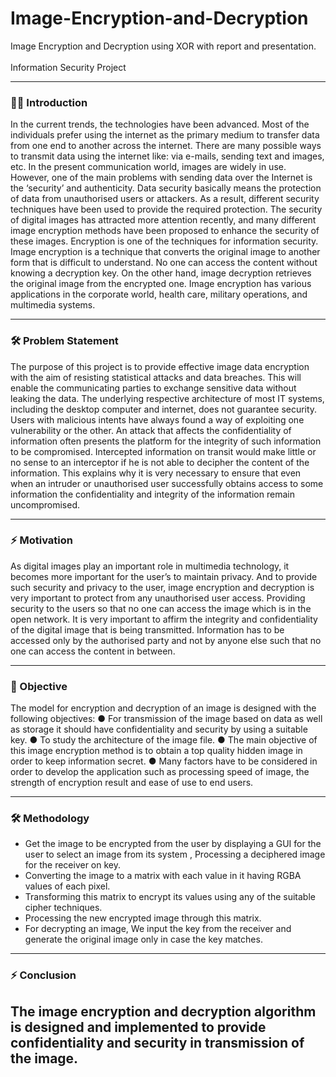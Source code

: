 # Image-Encryption-and-Decryption
Image Encryption and Decryption using XOR with report and presentation.
<br>
<br>
Information Security Project

---

### :woman_technologist: Introduction

In the current trends, the technologies have been advanced. Most of the
individuals prefer using the internet as the primary medium to transfer data from
one end to another across the internet. There are many possible ways to transmit
data using the internet like: via e-mails, sending text and images, etc. In the
present communication world, images are widely in use.
However, one of the main problems with sending data over the Internet is the
‘security’ and authenticity. Data security basically means the protection of data
from unauthorised users or attackers. As a result, different security techniques
have been used to provide the required protection. The security of digital
images has attracted more attention recently, and many different image
encryption methods have been proposed to enhance the security of these
images.
Encryption is one of the techniques for information security. Image encryption
is a technique that converts the original image to another form that is difficult to
understand. No one can access the content without knowing a decryption key.
On the other hand, image decryption retrieves the original image from the
encrypted one. Image encryption has various applications in the corporate
world, health care, military operations, and multimedia systems.

---
### :hammer_and_wrench: Problem Statement

The purpose of this project is to provide effective image data encryption with
the aim of resisting statistical attacks and data breaches. This will enable the
communicating parties to exchange sensitive data without leaking the data.
The underlying respective architecture of most IT systems, including the
desktop computer and internet, does not guarantee security. Users with
malicious intents have always found a way of exploiting one vulnerability or the
other. An attack that affects the confidentiality of information often presents the
platform for the integrity of such information to be compromised. Intercepted
information on transit would make little or no sense to an interceptor if he is not
able to decipher the content of the information. This explains why it is very
necessary to ensure that even when an intruder or unauthorised user
successfully obtains access to some information the confidentiality and integrity
of the information remain uncompromised.

---
### :zap: Motivation

As digital images play an important role in multimedia technology, it becomes
more important for the user’s to maintain privacy. And to provide such security
and privacy to the user, image encryption and decryption is very important to
protect from any unauthorised user access. Providing security to the users so
that no one can access the image which is in the open network. It is very
important to affirm the integrity and confidentiality of the digital image that is
being transmitted. Information has to be accessed only by the authorised party
and not by anyone else such that no one can access the content in between.



---

### :telescope: Objective

The model for encryption and decryption of an image is designed with the
following objectives:
● For transmission of the image based on data as well as storage it should
have confidentiality and security by using a suitable key.
● To study the architecture of the image file.
● The main objective of this image encryption method is to obtain a top
quality hidden image in order to keep information secret.
● Many factors have to be considered in order to develop the application
such as processing speed of image, the strength of encryption result and
ease of use to end users.

---
### :hammer_and_wrench: Methodology

- Get the image to be encrypted from the user by displaying a GUI for the
user to select an image from its system , Processing a deciphered image
for the receiver on key.
- Converting the image to a matrix with each value in it having RGBA
values of each pixel.
- Transforming this matrix to encrypt its values using any of the suitable
cipher techniques.
- Processing the new encrypted image through this matrix.
- For decrypting an image, We input the key from the receiver and generate
the original image only in case the key matches.


--- 
### :zap: Conclusion

The image encryption and decryption algorithm is designed and implemented to
provide confidentiality and security in transmission of the image.
---

<div id="header" align="center">
  
  <img src="https://komarev.com/ghpvc/?username=vaishaliranjan&style=flat-square&color=blue" alt=""/>
  
<div>



